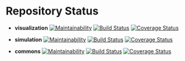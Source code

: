 # Repository Status

- **visualization** 
  [![Maintainability](https://api.codeclimate.com/v1/badges/61384df055df4f50c231/maintainability)](https://codeclimate.com/github/MontiSim/visualization/maintainability)
  [![Build Status](https://travis-ci.org/MontiSim/visualization.svg?branch=master)](https://travis-ci.org/MontiSim/visualization)
  [![Coverage Status](https://coveralls.io/repos/github/MontiSim/visualization/badge.svg?branch=master&service=github)](https://coveralls.io/github/MontiSim/visualization?branch=master)

- **simulation**
  [![Maintainability](https://api.codeclimate.com/v1/badges/61384df055df4f50c231/maintainability)](https://codeclimate.com/github/MontiSim/simulation/maintainability)
  [![Build Status](https://travis-ci.org/MontiSim/simulation.svg?branch=master)](https://travis-ci.org/MontiSim/simulation)
  [![Coverage Status](https://coveralls.io/repos/github/MontiSim/simulation/badge.svg?branch=master&service=github)](https://coveralls.io/github/MontiSim/simulation?branch=master)

- **commons**
  [![Maintainability](https://api.codeclimate.com/v1/badges/61384df055df4f50c231/maintainability)](https://codeclimate.com/github/MontiSim/commons/maintainability)
  [![Build Status](https://travis-ci.org/MontiSim/commons.svg?branch=master)](https://travis-ci.org/MontiSim/simulation)
  [![Coverage Status](https://coveralls.io/repos/github/MontiSim/commons/badge.svg?branch=master&service=github)](https://coveralls.io/github/MontiSim/commons?branch=master)
